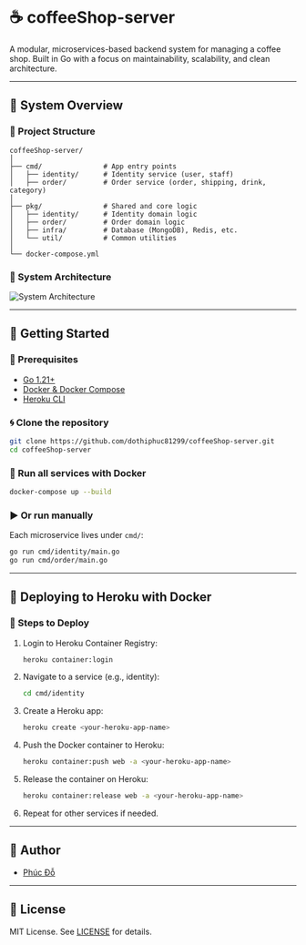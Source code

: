 # ☕ coffeeShop-server

A modular, microservices-based backend system for managing a coffee shop. Built in Go with a focus on maintainability, scalability, and clean architecture.

---

## 📐 System Overview

### 📁 Project Structure

```text
coffeeShop-server/
│
├── cmd/               # App entry points
│   ├── identity/      # Identity service (user, staff)
│   ├── order/         # Order service (order, shipping, drink, category)
│
├── pkg/               # Shared and core logic
│   ├── identity/      # Identity domain logic
│   ├── order/         # Order domain logic
│   ├── infra/         # Database (MongoDB), Redis, etc.
│   └── util/          # Common utilities
│
└── docker-compose.yml
```

### 🧠 System Architecture

![System Architecture](https://github.com/dothiphuc81299/coffeeShop-server/assets/84a800c3-ffdf-4923-814f-3c67e0aaa633)

---

## 🚀 Getting Started

### 🔧 Prerequisites

- [Go 1.21+](https://go.dev/doc/install)
- [Docker & Docker Compose](https://docs.docker.com/compose/)
- [Heroku CLI](https://devcenter.heroku.com/articles/heroku-cli)

### 🌀 Clone the repository

```bash
git clone https://github.com/dothiphuc81299/coffeeShop-server.git
cd coffeeShop-server
```

### 🐳 Run all services with Docker

```bash
docker-compose up --build
```

### ▶️ Or run manually

Each microservice lives under `cmd/`:

```bash
go run cmd/identity/main.go
go run cmd/order/main.go
```

---

## 🚀 Deploying to Heroku with Docker

### 📆 Steps to Deploy

1. Login to Heroku Container Registry:

    ```bash
    heroku container:login
    ```

2. Navigate to a service (e.g., identity):

    ```bash
    cd cmd/identity
    ```

3. Create a Heroku app:

    ```bash
    heroku create <your-heroku-app-name>
    ```

4. Push the Docker container to Heroku:

    ```bash
    heroku container:push web -a <your-heroku-app-name>
    ```

5. Release the container on Heroku:

    ```bash
    heroku container:release web -a <your-heroku-app-name>
    ```

6. Repeat for other services if needed.

---

## 👤 Author

- [Phúc Đỗ](https://github.com/dothiphuc81299)

---

## 📝 License

MIT License. See [LICENSE](./LICENSE) for details.

